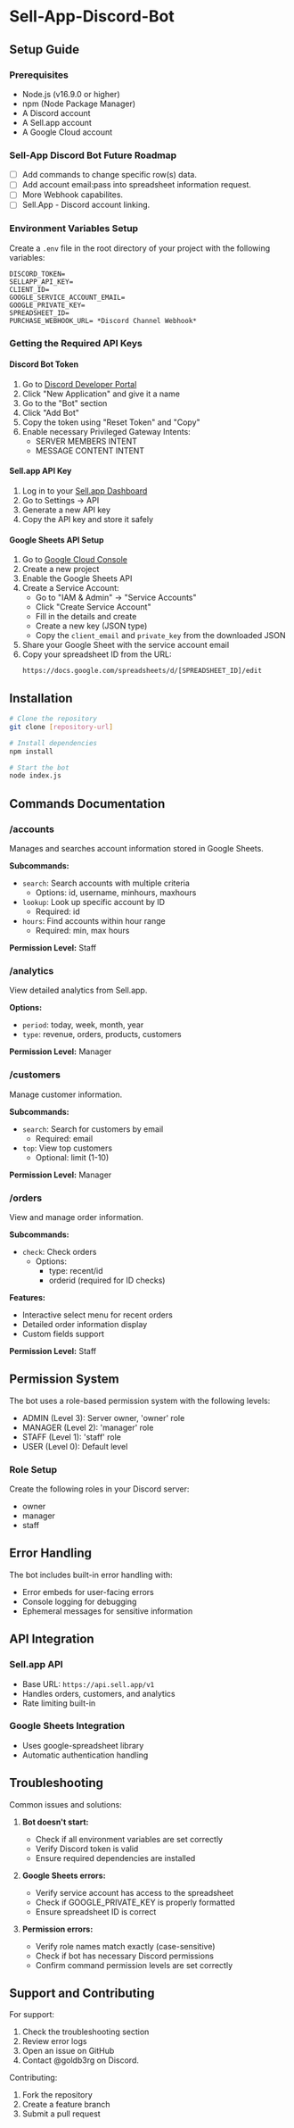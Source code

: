 # Sell-App-Discord-Bot

## Setup Guide

### Prerequisites
- Node.js (v16.9.0 or higher)
- npm (Node Package Manager)
- A Discord account
- A Sell.app account
- A Google Cloud account

### Sell-App Discord Bot Future Roadmap
 - [ ] Add commands to change specific row(s) data.
 - [ ] Add account email:pass into spreadsheet information request.
 - [ ] More Webhook capabilites.
 - [ ] Sell.App - Discord account linking.

### Environment Variables Setup
Create a `.env` file in the root directory of your project with the following variables:

```env
DISCORD_TOKEN=
SELLAPP_API_KEY=
CLIENT_ID=
GOOGLE_SERVICE_ACCOUNT_EMAIL=
GOOGLE_PRIVATE_KEY=
SPREADSHEET_ID=
PURCHASE_WEBHOOK_URL= *Discord Channel Webhook*
```

### Getting the Required API Keys

#### Discord Bot Token
1. Go to [Discord Developer Portal](https://discord.com/developers/applications)
2. Click "New Application" and give it a name
3. Go to the "Bot" section
4. Click "Add Bot"
5. Copy the token using "Reset Token" and "Copy"
6. Enable necessary Privileged Gateway Intents:
   - SERVER MEMBERS INTENT
   - MESSAGE CONTENT INTENT

#### Sell.app API Key
1. Log in to your [Sell.app Dashboard](https://sell.app/dashboard)
2. Go to Settings → API
3. Generate a new API key
4. Copy the API key and store it safely

#### Google Sheets API Setup
1. Go to [Google Cloud Console](https://console.cloud.google.com)
2. Create a new project
3. Enable the Google Sheets API
4. Create a Service Account:
   - Go to "IAM & Admin" → "Service Accounts"
   - Click "Create Service Account"
   - Fill in the details and create
   - Create a new key (JSON type)
   - Copy the `client_email` and `private_key` from the downloaded JSON
5. Share your Google Sheet with the service account email
6. Copy your spreadsheet ID from the URL:
   ```
   https://docs.google.com/spreadsheets/d/[SPREADSHEET_ID]/edit
   ```

## Installation
```bash
# Clone the repository
git clone [repository-url]

# Install dependencies
npm install

# Start the bot
node index.js
```

## Commands Documentation

### /accounts
Manages and searches account information stored in Google Sheets.

**Subcommands:**
- `search`: Search accounts with multiple criteria
  - Options: id, username, minhours, maxhours
- `lookup`: Look up specific account by ID
  - Required: id
- `hours`: Find accounts within hour range
  - Required: min, max hours

**Permission Level:** Staff

### /analytics
View detailed analytics from Sell.app.

**Options:**
- `period`: today, week, month, year
- `type`: revenue, orders, products, customers

**Permission Level:** Manager

### /customers
Manage customer information.

**Subcommands:**
- `search`: Search for customers by email
  - Required: email
- `top`: View top customers
  - Optional: limit (1-10)

**Permission Level:** Manager

### /orders
View and manage order information.

**Subcommands:**
- `check`: Check orders
  - Options:
    - type: recent/id
    - orderid (required for ID checks)

**Features:**
- Interactive select menu for recent orders
- Detailed order information display
- Custom fields support

**Permission Level:** Staff

## Permission System

The bot uses a role-based permission system with the following levels:
- ADMIN (Level 3): Server owner, 'owner' role
- MANAGER (Level 2): 'manager' role
- STAFF (Level 1): 'staff' role
- USER (Level 0): Default level

### Role Setup
Create the following roles in your Discord server:
- owner
- manager
- staff

## Error Handling

The bot includes built-in error handling with:
- Error embeds for user-facing errors
- Console logging for debugging
- Ephemeral messages for sensitive information

## API Integration

### Sell.app API
- Base URL: `https://api.sell.app/v1`
- Handles orders, customers, and analytics
- Rate limiting built-in

### Google Sheets Integration
- Uses google-spreadsheet library
- Automatic authentication handling

## Troubleshooting

Common issues and solutions:

1. **Bot doesn't start:**
   - Check if all environment variables are set correctly
   - Verify Discord token is valid
   - Ensure required dependencies are installed

2. **Google Sheets errors:**
   - Verify service account has access to the spreadsheet
   - Check if GOOGLE_PRIVATE_KEY is properly formatted
   - Ensure spreadsheet ID is correct

3. **Permission errors:**
   - Verify role names match exactly (case-sensitive)
   - Check if bot has necessary Discord permissions
   - Confirm command permission levels are set correctly

## Support and Contributing

For support:
1. Check the troubleshooting section
2. Review error logs
3. Open an issue on GitHub
4. Contact @goldb3rg on Discord.

Contributing:
1. Fork the repository
2. Create a feature branch
3. Submit a pull request
